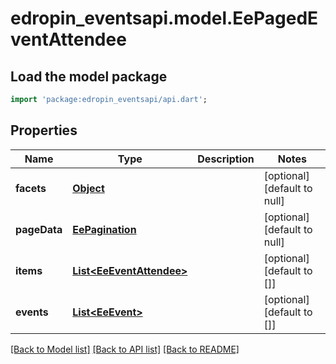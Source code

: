 # edropin_eventsapi.model.EePagedEventAttendee

## Load the model package
```dart
import 'package:edropin_eventsapi/api.dart';
```

## Properties
Name | Type | Description | Notes
------------ | ------------- | ------------- | -------------
**facets** | [**Object**](.md) |  | [optional] [default to null]
**pageData** | [**EePagination**](EePagination.md) |  | [optional] [default to null]
**items** | [**List&lt;EeEventAttendee&gt;**](EeEventAttendee.md) |  | [optional] [default to []]
**events** | [**List&lt;EeEvent&gt;**](EeEvent.md) |  | [optional] [default to []]

[[Back to Model list]](../README.md#documentation-for-models) [[Back to API list]](../README.md#documentation-for-api-endpoints) [[Back to README]](../README.md)


